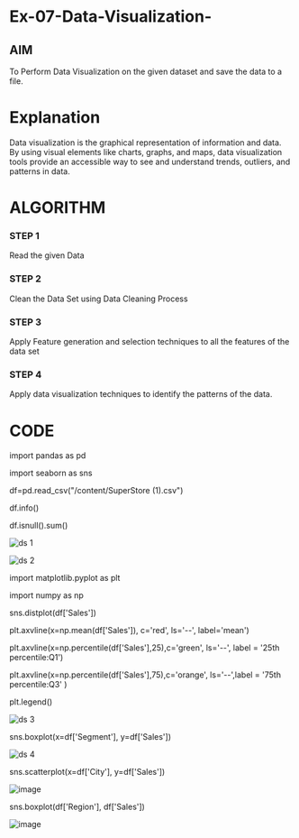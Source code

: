 # Ex-07-Data-Visualization-

## AIM
To Perform Data Visualization on the given dataset and save the data to a file. 

# Explanation
Data visualization is the graphical representation of information and data. By using visual elements like charts, graphs, and maps, data visualization tools provide an accessible way to see and understand trends, outliers, and patterns in data.

# ALGORITHM
### STEP 1
Read the given Data
### STEP 2
Clean the Data Set using Data Cleaning Process
### STEP 3
Apply Feature generation and selection techniques to all the features of the data set
### STEP 4
Apply data visualization techniques to identify the patterns of the data.


# CODE

import pandas as pd

import seaborn as sns

df=pd.read_csv("/content/SuperStore (1).csv")

df.info()

df.isnull().sum()

![ds 1](https://user-images.githubusercontent.com/114581999/204091750-8d2dec9b-cc98-4fe2-a1e3-330559bd50fc.jpeg)

![ds 2](https://user-images.githubusercontent.com/114581999/204091772-b7450b5f-cbbc-472d-bf60-8e1217cd6258.png)

import matplotlib.pyplot as plt

import numpy as np

sns.distplot(df['Sales'])

plt.axvline(x=np.mean(df['Sales']), c='red', ls='--', label='mean')

plt.axvline(x=np.percentile(df['Sales'],25),c='green', ls='--', label = '25th percentile:Q1')

plt.axvline(x=np.percentile(df['Sales'],75),c='orange', ls='--',label = '75th percentile:Q3' )

plt.legend()

![ds 3](https://user-images.githubusercontent.com/114581999/204091927-8450f7bc-eb40-4e05-96fd-0ba8b41c17e6.png)



sns.boxplot(x=df['Segment'], y=df['Sales'])

![ds 4](https://user-images.githubusercontent.com/114581999/204091895-30cdd957-9b99-494f-ae21-b048a558d4d4.png)

sns.scatterplot(x=df['City'], y=df['Sales'])

![image](https://user-images.githubusercontent.com/114581999/204091971-63154ccf-de44-49d0-b64f-76fd09f3b476.png)

sns.boxplot(df['Region'], df['Sales'])

![image](https://user-images.githubusercontent.com/114581999/204092036-a7906fe3-cd5e-44f9-98ed-a5163078ff6a.png)







